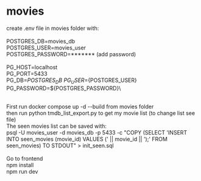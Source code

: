 # movies
create .env file in movies folder with:\
\
POSTGRES_DB=movies_db\
POSTGRES_USER=movies_user\
POSTGRES_PASSWORD=******* (add password)\
\
PG_HOST=localhost\
PG_PORT=5433\
PG_DB=${POSTGRES_DB}\
PG_USER=${POSTGRES_USER}\
PG_PASSWORD=${POSTGRES_PASSWORD}\

\
First run docker compose up -d --build from movies folder\
then run python tmdb_list_export.py to get my movie list (to change list see file)\
The seen movies list can be saved with:\
psql -U movies_user -d movies_db -p 5433 -c "COPY (SELECT 'INSERT INTO seen_movies (movie_id) VALUES (' || movie_id || ');' FROM seen_movies) TO STDOUT" > init_seen.sql\
\
Go to frontend\
npm install\
npm run dev
